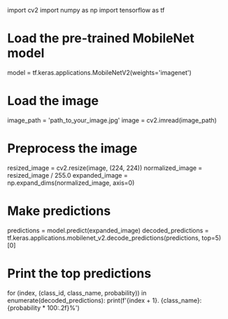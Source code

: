 import cv2
import numpy as np
import tensorflow as tf

# Load the pre-trained MobileNet model
model = tf.keras.applications.MobileNetV2(weights='imagenet')

# Load the image
image_path = 'path_to_your_image.jpg'
image = cv2.imread(image_path)

# Preprocess the image
resized_image = cv2.resize(image, (224, 224))
normalized_image = resized_image / 255.0
expanded_image = np.expand_dims(normalized_image, axis=0)

# Make predictions
predictions = model.predict(expanded_image)
decoded_predictions = tf.keras.applications.mobilenet_v2.decode_predictions(predictions, top=5)[0]

# Print the top predictions
for (index, (class_id, class_name, probability)) in enumerate(decoded_predictions):
    print(f'{index + 1}. {class_name}: {probability * 100:.2f}%')
